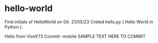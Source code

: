 # hello-world

First initials of HelloWorld on Git.
21/05/23 Creted hello.py ( Hello World in Python ).

Hello from VivoY73 
Commit  -mobile
SAMPLE TEXT HERE TO COMMIT


